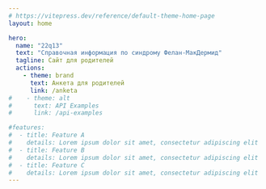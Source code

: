 ```yaml
---
# https://vitepress.dev/reference/default-theme-home-page
layout: home

hero:
  name: "22q13"
  text: "Справочная информация по синдрому Фелан-МакДермид"
  tagline: Сайт для родителей
  actions:
    - theme: brand
      text: Анкета для родителей
      link: /anketa
#    - theme: alt
#      text: API Examples
#      link: /api-examples

#features:
#  - title: Feature A
#    details: Lorem ipsum dolor sit amet, consectetur adipiscing elit
#  - title: Feature B
#    details: Lorem ipsum dolor sit amet, consectetur adipiscing elit
#  - title: Feature C
#    details: Lorem ipsum dolor sit amet, consectetur adipiscing elit
---
```


